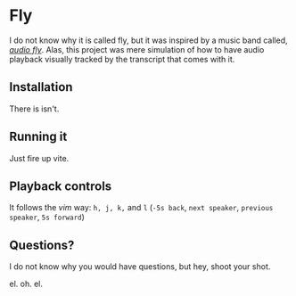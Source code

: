 # Fly

I do not know why it is called fly, but it was inspired by a music band called, [*audio fly*](https://soundcloud.com/vankodeephouse/audiofly-feat-cari-golden?utm_source=clipboard&utm_medium=text&utm_campaign=social_sharing). Alas, this project was mere simulation of how to have audio playback visually tracked by the transcript that comes with it.

## Installation

There is isn't.

## Running it

Just fire up vite.

## Playback controls

It follows the *vim* way: `h, j, k,` and `l` (`-5s back`, `next speaker`, `previous speaker`, `5s forward`)

## Questions?

I do not know why you would have questions, but hey, shoot your shot.

el. oh. el.
